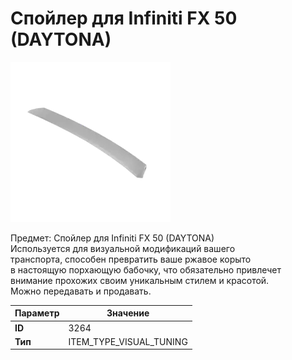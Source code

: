 # Спойлер для Infiniti FX 50 (DAYTONA)

![Item Image](../img/3264.webp?raw=true)

Предмет: Спойлер для Infiniti FX 50 (DAYTONA)<br>Используется для визуальной модификаций вашего<br>транспорта, способен превратить ваше ржавое корыто<br>в настоящую порхающую бабочку, что обязательно привлечет<br>внимание прохожих своим уникальным стилем и красотой.<br>Можно передавать и продавать.


| Параметр | Значение |
|----------|----------|
| **ID** | 3264 |
| **Тип** | ITEM_TYPE_VISUAL_TUNING |


